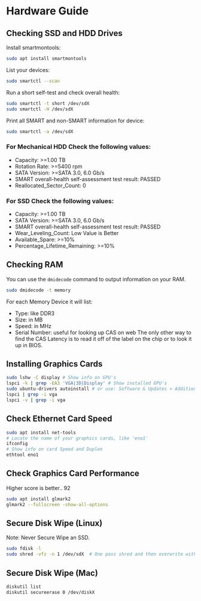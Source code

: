 # Hardware Guide

## Checking SSD and HDD Drives 
Install smartmontools:
```bash
sudo apt install smartmontools
```

List your devices:
```bash
sudo smartctl --scan
```

Run a short self-test and check overall health:
```bash
sudo smartctl -t short /dev/sdX
sudo smartctl -H /dev/sdX
```

Print all SMART and non-SMART information for device:
```bash
sudo smartctl -a /dev/sdX
```

### For Mechanical HDD Check the following values:  
- Capacity: >=1.00 TB
- Rotation Rate: >=5400 rpm
- SATA Version: >=SATA 3.0, 6.0 Gb/s
- SMART overall-health self-assessment test result: PASSED
- Reallocated_Sector_Count: 0

### For SSD Check the following values:  
- Capacity: >=1.00 TB
- SATA Version: >=SATA 3.0, 6.0 Gb/s
- SMART overall-health self-assessment test result: PASSED
- Wear_Leveling_Count: Low Value is Better
- Available_Spare: >=10%
- Percentage_Lifetime_Remaining: >=10%

## Checking RAM
You can use the `dmidecode` command to output information on your RAM.
```bash
sudo dmidecode -t memory
```
For each Memory Device it will list:  
- Type: like DDR3
- Size: in MB
- Speed: in MHz
- Serial Number: useful for looking up CAS on web
The only other way to find the CAS Latency is to read it off of the label on the chip or to look it up in BIOS.  

## Installing Graphics Cards
```bash
sudo lshw -C display # Show info on GPU's
lspci -k | grep -EA3 'VGA|3D|Display' # Show installed GPU's
sudo ubuntu-drivers autoinstall # or use: Software & Updates > Additional Drivers
lspci | grep -i vga
lspci -v | grep -i vga

```

## Check Ethernet Card Speed
```bash
sudo apt install net-tools
# Locate the name of your graphics cards, like 'eno1'
ifconfig
# Show info on card Speed and Duplex
ethtool eno1
```

## Check Graphics Card Performance
Higher score is better.. 92  
```bash
sudo apt install glmark2
glmark2 --fullscreen -show-all-options
```

## Secure Disk Wipe (Linux)
Note: Never Secure Wipe an SSD.  
```bash
sudo fdisk -l
sudo shred -vfz -n 1 /dev/sdX  # One pass shred and then overwrite with zeros on second pass.
```

## Secure Disk Wipe (Mac)
```bash
diskutil list
diskutil secureerase 0 /dev/diskX
```